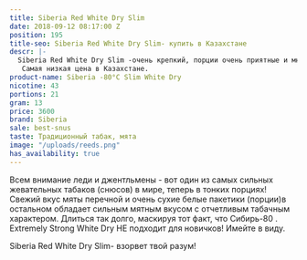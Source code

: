 ```yaml
---
title: Siberia Red White Dry Slim
date: 2018-09-12 08:17:00 Z
position: 195
title-seo: Siberia Red White Dry Slim- купить в Казахстане
descr: |-
  Siberia Red White Dry Slim -очень крепкий, порции очень приятные и много.
   Самая низкая цена в Казахстане.
product-name: Siberia -80°C Slim White Dry
nicotine: 43
portions: 21
gram: 13
price: 3600
brand: Siberia
sale: best-snus
taste: Традиционный табак, мята
image: "/uploads/reeds.png"
has_availability: true
---
```


Всем внимание леди и джентльмены - вот один из самых сильных жевательных табаков (снюсов) в мире, теперь в тонких порциях! Свежий вкус мяты перечной и очень сухие белые пакетики (порции)в остальном обладает сильным мятным вкусом с отчетливым табачным характером. Длиться так долго, маскируя тот факт, что Сибирь-80 . Extremely Strong White Dry НЕ подходит для новичков! Имейте в виду.

Siberia Red White Dry Slim- взорвет твой разум!